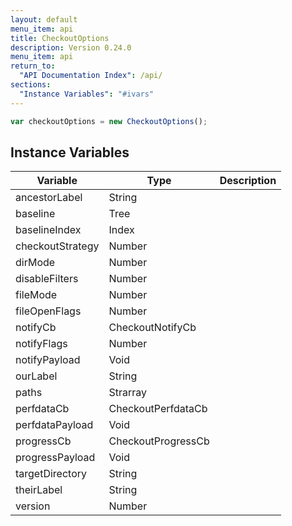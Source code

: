 ```yaml
---
layout: default
menu_item: api
title: CheckoutOptions
description: Version 0.24.0
menu_item: api
return_to:
  "API Documentation Index": /api/
sections:
  "Instance Variables": "#ivars"
---
```


```js
var checkoutOptions = new CheckoutOptions();
```

## <a name="ivars"></a>Instance Variables

| Variable | Type | Description |
| --- | --- | --- |
| <a name="ancestorLabel"></a>ancestorLabel | String |  |
| <a name="baseline"></a>baseline | Tree |  |
| <a name="baselineIndex"></a>baselineIndex | Index |  |
| <a name="checkoutStrategy"></a>checkoutStrategy | Number |  |
| <a name="dirMode"></a>dirMode | Number |  |
| <a name="disableFilters"></a>disableFilters | Number |  |
| <a name="fileMode"></a>fileMode | Number |  |
| <a name="fileOpenFlags"></a>fileOpenFlags | Number |  |
| <a name="notifyCb"></a>notifyCb | CheckoutNotifyCb |  |
| <a name="notifyFlags"></a>notifyFlags | Number |  |
| <a name="notifyPayload"></a>notifyPayload | Void |  |
| <a name="ourLabel"></a>ourLabel | String |  |
| <a name="paths"></a>paths | Strarray |  |
| <a name="perfdataCb"></a>perfdataCb | CheckoutPerfdataCb |  |
| <a name="perfdataPayload"></a>perfdataPayload | Void |  |
| <a name="progressCb"></a>progressCb | CheckoutProgressCb |  |
| <a name="progressPayload"></a>progressPayload | Void |  |
| <a name="targetDirectory"></a>targetDirectory | String |  |
| <a name="theirLabel"></a>theirLabel | String |  |
| <a name="version"></a>version | Number |  |

